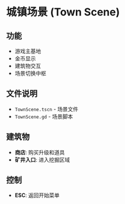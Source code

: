 # 城镇场景 (Town Scene)

## 功能

- 游戏主基地
- 金币显示
- 建筑物交互
- 场景切换中枢

## 文件说明

- `TownScene.tscn` - 场景文件
- `TownScene.gd` - 场景脚本

## 建筑物

- **商店**: 购买升级和道具
- **矿井入口**: 进入挖掘区域

## 控制

- **ESC**: 返回开始菜单
